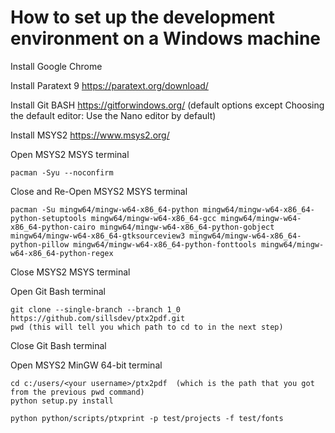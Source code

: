 # How to set up the development environment on a Windows machine

Install Google Chrome

Install Paratext 9 https://paratext.org/download/

Install Git BASH https://gitforwindows.org/ (default options except Choosing the default editor: Use the Nano editor by default)

Install MSYS2 https://www.msys2.org/


Open MSYS2 MSYS terminal
```
pacman -Syu --noconfirm
```

Close and Re-Open MSYS2 MSYS terminal

```
pacman -Su mingw64/mingw-w64-x86_64-python mingw64/mingw-w64-x86_64-python-setuptools mingw64/mingw-w64-x86_64-gcc mingw64/mingw-w64-x86_64-python-cairo mingw64/mingw-w64-x86_64-python-gobject mingw64/mingw-w64-x86_64-gtksourceview3 mingw64/mingw-w64-x86_64-python-pillow mingw64/mingw-w64-x86_64-python-fonttools mingw64/mingw-w64-x86_64-python-regex
```

Close MSYS2 MSYS terminal

Open Git Bash terminal
```
git clone --single-branch --branch 1_0 https://github.com/sillsdev/ptx2pdf.git
pwd (this will tell you which path to cd to in the next step)
```
Close Git Bash terminal

Open MSYS2 MinGW 64-bit terminal
```
cd c:/users/<your username>/ptx2pdf  (which is the path that you got from the previous pwd command)
python setup.py install

python python/scripts/ptxprint -p test/projects -f test/fonts
```

